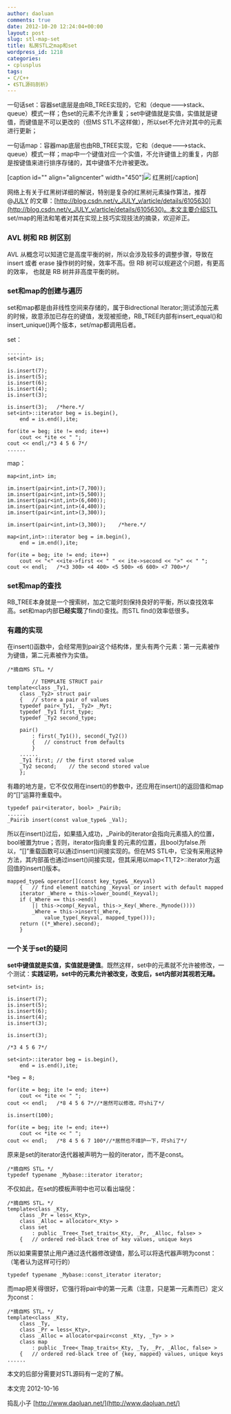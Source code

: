 ```yaml
---
author: daoluan
comments: true
date: 2012-10-20 12:24:04+00:00
layout: post
slug: stl-map-set
title: 私房STL之map和set
wordpress_id: 1218
categories:
- cplusplus
tags:
- C/C++
- 《STL源码剖析》
---
```


一句话set：容器set底层是由RB_TREE实现的，它和（deque--->stack、queue）模式一样；色set的元素不允许重复；set中键值就是实值，实值就是键值，而键值是不可以更改的（但MS STL不这样做），所以set不允许对其中的元素进行更新；

一句话map：容器map底层也由RB_TREE实现，它和（deque--->stack、queue）模式一样；map中一个键值对应一个实值，不允许键值上的重复，内部是按键值来进行排序存储的，其中键值不允许被更改。

[caption id="" align="aligncenter" width="450"][![](http://upload.wikimedia.org/wikipedia/commons/thumb/6/66/Red-black_tree_example.svg/450px-Red-black_tree_example.svg.png)](http://zh.wikipedia.org/wiki/%E7%BA%A2%E9%BB%91%E6%A0%91) 红黑树[/caption]

<!-- more -->

网络上有关于红黑树详细的解说，特别是复杂的红黑树元素操作算法，推荐@[JULY](http://weibo.com/julyweibo?s=6cm7D0) 的文章：[http://blog.csdn.net/v_JULY_v/article/details/6105630](http://blog.csdn.net/v_JULY_v/article/details/6105630)。本文主要介绍STL set/map的用法和笔者对其在实现上技巧实现技法的摘录，欢迎斧正。


### **AVL 树和 RB 树区别**


AVL 从概念可以知道它是高度平衡的树，所以会涉及较多的调整步骤，导致在 insert 或者 erase 操作树的时候，效率不高。但 RB 树可以规避这个问题，有更高的效率， 也就是 RB 树并非高度平衡的树。


### set和map的创建与遍历


set和map都是由非线性空间来存储的，属于Bidrectional Iterator;测试添加元素的时候，故意添加已存在的键值，发现被拒绝，RB_TREE内部有insert_equal()和insert_unique()两个版本，set/map都调用后者。

set：

    
    ......
    set<int> is;
    
    is.insert(7);
    is.insert(5);
    is.insert(6);
    is.insert(4);
    is.insert(3);
    
    is.insert(3);	/*here.*/
    set<int>::iterator beg = is.begin(),
    	end = is.end(),ite;
    
    for(ite = beg; ite != end; ite++)
    	cout << *ite << " ";
    cout << endl;/*3 4 5 6 7*/
    ......


map：

    
    map<int,int> im;
    
    im.insert(pair<int,int>(7,700));
    im.insert(pair<int,int>(5,500));
    im.insert(pair<int,int>(6,600));
    im.insert(pair<int,int>(4,400));
    im.insert(pair<int,int>(3,300));
    
    im.insert(pair<int,int>(3,300));	/*here.*/
    
    map<int,int>::iterator beg = im.begin(),
    	end = im.end(),ite;
    
    for(ite = beg; ite != end; ite++)
    	cout << "<" <<ite->first << " " << ite->second << ">" << " ";
    cout << endl;	/*<3 300> <4 400> <5 500> <6 600> <7 700>*/




### set和map的查找


RB_TREE本身就是一个搜索树，加之它能时刻保持良好的平衡，所以查找效率高。set和map内部**已经实现**了find()查找。而STL <algorithm>find()效率低很多。


### 有趣的实现


在insert()函数中，会经常用到pair这个结构体，里头有两个元素：第一元素被作为键值，第二元素被作为实值。

    
    /*摘自MS STL。*/
    
    		// TEMPLATE STRUCT pair
    template<class _Ty1,
    	class _Ty2> struct pair
    	{	// store a pair of values
    	typedef pair<_Ty1, _Ty2> _Myt;
    	typedef _Ty1 first_type;
    	typedef _Ty2 second_type;
    
    	pair()
    		: first(_Ty1()), second(_Ty2())
    		{	// construct from defaults
    		}
    	......
    	_Ty1 first;	// the first stored value
    	_Ty2 second;	// the second stored value
    	};


有趣的地方是，它不仅仅用在insert()的参数中，还应用在insert()的返回值和map的“[]”运算符重载中。

    
    typedef pair<iterator, bool> _Pairib;
    ......
    _Pairib insert(const value_type& _Val);


所以在insert()过后，如果插入成功，_Pairib的iterator会指向元素插入的位置，bool被置为true；否则，iterator指向重复的元素的位置，且bool为false.所以，“[]”重载函数可以通过insert()间接实现的。但在MS STL中，它没有采用这种方法，其内部虽也通过insert()间接实现，但其采用以map<T1,T2>::iterator为返回值的insert()版本。

    
    mapped_type& operator[](const key_type& _Keyval)
    	{	// find element matching _Keyval or insert with default mapped
    	iterator _Where = this->lower_bound(_Keyval);
    	if (_Where == this->end()
    		|| this->comp(_Keyval, this->_Key(_Where._Mynode())))
    		_Where = this->insert(_Where,
    			value_type(_Keyval, mapped_type()));
    	return ((*_Where).second);
    	}




### 一个关于set的疑问


**set中键值就是实值，实值就是键值**。既然这样，set中的元素就不允许被修改，一个测试：**实践证明，set中的元素允许被改变，改变后，set内部对其视若无睹。**

    
    set<int> is;
    
    is.insert(7);
    is.insert(5);
    is.insert(6);
    is.insert(4);
    is.insert(3);
    
    is.insert(3);
    
    /*3 4 5 6 7*/
    
    set<int>::iterator beg = is.begin(),
    	end = is.end(),ite;
    
    *beg = 8;	
    
    for(ite = beg; ite != end; ite++)
    	cout << *ite << " ";
    cout << endl;	/*8 4 5 6 7*//*居然可以修改，吓shi了*/
    
    is.insert(100);
    
    for(ite = beg; ite != end; ite++)
    	cout << *ite << " ";
    cout << endl;	/*8 4 5 6 7 100*//*居然也不维护一下，吓shi了*/


原来是set的iterator迭代器被声明为一般的iterator，而不是const。

    
    /*摘自MS STL。*/
    typedef typename _Mybase::iterator iterator;


不仅如此，在set的模板声明中也可以看出端倪：

    
    /*摘自MS STL。*/
    template<class _Kty,
    	class _Pr = less<_Kty>,
    	class _Alloc = allocator<_Kty> >
    	class set
    		: public _Tree<_Tset_traits<_Kty, _Pr, _Alloc, false> >
    	{	// ordered red-black tree of key values, unique keys


所以如果需要禁止用户通过迭代器修改键值，那么可以将迭代器声明为const：（笔者认为这样可行的）

    
    typedef typename _Mybase::const_iterator iterator;


而map把关得很好，它强行将pair中的第一元素（注意，只是第一元素而已）定义为const：

    
    /*摘自MS STL。*/
    template<class _Kty,
    	class _Ty,
    	class _Pr = less<_Kty>,
    	class _Alloc = allocator<pair<const _Kty, _Ty> > >
    	class map
    		: public _Tree<_Tmap_traits<_Kty, _Ty, _Pr, _Alloc, false> >
    	{	// ordered red-black tree of {key, mapped} values, unique keys
    ......


本文的后部分需要对STL源码有一定的了解。

本文完 2012-10-16

捣乱小子 [http://www.daoluan.net/](http://www.daoluan.net/)
